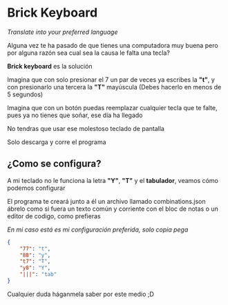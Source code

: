 # Brick Keyboard

_Translate into your preferred language_

Alguna vez te ha pasado de que tienes una computadora muy buena pero por alguna razón sea cual sea la causa le falta una tecla?

**Brick keyboard** es la solución

Imagina que con solo presionar el 7 un par de veces ya escribes la **"t"**, y con presionarlo una tercera la **"T"** mayúscula (Debes hacerlo en menos de 5 segundos)

Imagina que con un botón puedas reemplazar cualquier tecla que te falte, pues ya no tienes que soñar, ese día ha llegado

No tendras que usar ese molestoso teclado de pantalla

Solo descarga y corre el programa

## ¿Como se configura?

A mi teclado no le funciona la letra **"Y"**, **"T"** y el **tabulador**, veamos cómo podemos configurar

El programa te creará junto a él un archivo llamado combinations.json ábrelo como si fuera un texto común y corriente con el bloc de notas o un editor de codigo, como prefieras

_En mi caso está es mi configuración preferida, solo copia pega_

```json
{
    "77": "t",
    "88": "y",
    "t7": "T",
    "y8": "Y",
    "|||": "tab"
}
```

Cualquier duda háganmela saber por este medio ;D
